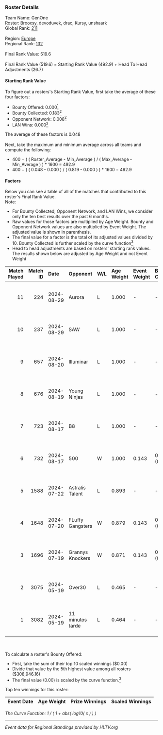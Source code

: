 ### Roster Details<br />
Team Name: GenOne<br />
Roster: Brooxsy, devoduvek, drac, Kursy, unshaark<br />
Global Rank: [211](../../standings_global_2024_09_06.md)<br />
<br />
Region: [Europe]( ../../standings_europe_2024_09_06.md)<br />
Regional Rank: [132]( ../../standings_europe_2024_09_06.md)<br />
<br />
Final Rank Value:  519.6<br />
<br />
Final Rank Value (519.6) = Starting Rank Value (492.9) + Head To Head Adjustments (26.7)<br />

#### Starting Rank Value<br />
To figure out a rosters's Starting Rank Value, first take the average of these four factors:<br />
- Bounty Offered: 0.000[<sup>1</sup>](#table2)
- Bounty Collected: 0.183[<sup>2</sup>](#table1)
- Opponent Network: 0.008[<sup>2</sup>](#table1)
- LAN Wins: 0.000[<sup>2</sup>](#table1)

The average of these factors is 0.048<br />
<br />
Next, take the maximum and minimum average across all teams and compute the following:<br />
- 400 + ( ( Roster_Average - Min_Average ) / ( Max_Average - Min_Average ) ) * 1600 = 492.9
- 400 + ( ( 0.048 - 0.000 ) / ( 0.819 - 0.000 ) ) * 1600 = 492.9


#### Factors<br />
Below you can see a table of all of the matches that contributed to this roster's Final Rank Value.<br />
Note:<br />

- For Bounty Collected, Opponent Network, and LAN Wins, we consider only the ten best results over the past 6 months.
- Raw values for those factors are multiplied by Age Weight. Bounty and Opponent Network values are also multiplied by Event Weight. The adjusted value is shown in parenthesis.
- The final value for a factor is the total of its adjusted values divided by 10. Bounty Collected is further scaled by the curve function[<sup>3</sup>](#curveFunction)
- Head to head adjustments are based on rosters' starting rank values. The results shown below are adjusted by Age Weight and not Event Weight
<span id="table1"></span><br />


| Match Played | Match ID | Date       | Opponent         | W/L | Age Weight | Event Weight | Bounty Collected | Opponent Network | LAN Wins  | H2H Adj. | Roster                                    |
| -: | -: | :- | :- | :- | :- | :- | :- | :- | :- | -: | :- |
|           11 |      224 | 2024-08-29 | Aurora           | L   | 1.000      | -            | -                | -                | -         |    -0.56 | Brooxsy, devoduvek, drac, Kursy, unshaark |
|           10 |      237 | 2024-08-29 | SAW              | L   | 1.000      | -            | -                | -                | -         |    -0.12 | Brooxsy, devoduvek, drac, Kursy, unshaark |
|            9 |      657 | 2024-08-20 | Illuminar        | L   | 1.000      | -            | -                | -                | -         |    -5.87 | Brooxsy, devoduvek, drac, Kursy, unshaark |
|            8 |      676 | 2024-08-19 | Young Ninjas     | L   | 1.000      | -            | -                | -                | -         |    -3.21 | Brooxsy, devoduvek, drac, Kursy, unshaark |
|            7 |      723 | 2024-08-17 | B8               | L   | 1.000      | -            | -                | -                | -         |    -1.30 | Brooxsy, devoduvek, drac, Kursy, unshaark |
|            6 |      732 | 2024-08-17 | 500              | W   | 1.000      | 0.143        | 0.000 (0.000)    | 0.129 (0.018)    | 0 (0.000) |    15.14 | Brooxsy, devoduvek, drac, Kursy, unshaark |
|            5 |     1588 | 2024-07-22 | Astralis Talent  | L   | 0.893      | -            | -                | -                | -         |    -8.01 | Brooxsy, devoduvek, drac, Kursy, unshaark |
|            4 |     1648 | 2024-07-20 | FLuffy Gangsters | W   | 0.879      | 0.143        | 0.000 (0.000)    | 0.329 (0.041)    | 0 (0.000) |    18.69 | Brooxsy, devoduvek, drac, Kursy, unshaark |
|            3 |     1696 | 2024-07-19 | Grannys Knockers | W   | 0.871      | 0.143        | 0.003 (0.000)    | 0.135 (0.017)    | 0 (0.000) |    22.06 | Brooxsy, devoduvek, drac, Kursy, unshaark |
|            2 |     3075 | 2024-05-19 | Over30           | L   | 0.465      | -            | -                | -                | -         |    -6.26 | Brooxsy, devoduvek, drac, Kursy, unshaark |
|            1 |     3082 | 2024-05-19 | 11 minutos tarde | L   | 0.464      | -            | -                | -                | -         |    -3.86 | Brooxsy, devoduvek, drac, Kursy, unshaark |

<br />
<span id="table2"></span><br />
To calculate a roster's Bounty Offered:<br />

- First, take the sum of their top 10 scaled winnings ($0.00)
- Divide that value by the 5th highest value among all rosters ($308,946.16)
- The final value (0.00) is scaled by the curve function.[<sup>3</sup>](#curveFunction)

Top ten winnings for this roster:<br />

| Event Date | Age Weight | Prize Winnings | Scaled Winnings |
| :- | -: | :- | :- |


<span id="curveFunction"></span>_The Curve Function: 1 / ( 1 + abs( log10( x ) ) )_<br />

---
_Event data for Regional Standings provided by HLTV.org_<br />
